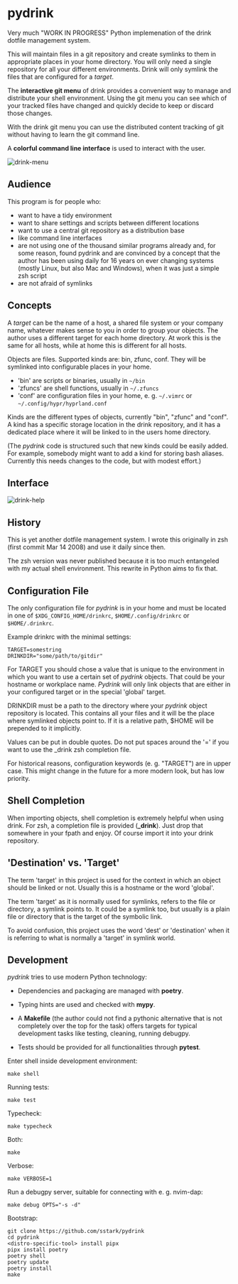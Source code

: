 pydrink
=======

Very much "WORK IN PROGRESS" Python implemenation of the drink dotfile
management system.

This will maintain files in a git repository and create symlinks to them in
appropriate places in your home directory. You will only need a single
repository for all your different environments. Drink will only symlink the
files that are configured for a _target_.

The **interactive git menu** of drink provides a convenient way to manage and
distribute your shell environment. Using the git menu you can see which of your
tracked files have changed and quickly decide to keep or discard those changes.

With the drink git menu you can use the distributed content tracking of git
without having to learn the git command line.

A **colorful command line interface** is used to interact with the user.

![drink-menu](https://github.com/sstark/pydrink/assets/837918/b87a6b52-88a4-4df3-b4a9-1c6604705425)


Audience
--------

This program is for people who:

  - want to have a tidy environment
  - want to share settings and scripts between different locations
  - want to use a central git repository as a distribution base
  - like command line interfaces
  - are not using one of the thousand similar programs already and, for some
    reason, found pydrink and are convinced by a concept that the author has
    been using daily for 16 years on ever changing systems (mostly Linux, but
    also Mac and Windows), when it was just a simple zsh script
  - are not afraid of symlinks


Concepts
--------

A _target_ can be the name of a host, a shared file system or your company
name, whatever makes sense to you in order to group your objects. The author
uses a different target for each home directory. At work this is the same for
all hosts, while at home this is different for all hosts.

Objects are files. Supported kinds are: bin, zfunc, conf. They will be
symlinked into configurable places in your home.

  - 'bin' are scripts or binaries, usually in `~/bin`
  - 'zfuncs' are shell functions, usually in `~/.zfuncs`
  - 'conf' are configuration files in your home, e. g. `~/.vimrc` or
    `~/.config/hypr/hyprland.conf`

Kinds are the different types of objects, currently "bin", "zfunc" and "conf".
A kind has a specific storage location in the drink repository, and it has a
dedicated place where it will be linked to in the users home directory.

(The _pydrink_ code is structured such that new kinds could be easily added. For
example, somebody might want to add a kind for storing bash aliases. Currently
this needs changes to the code, but with modest effort.)

Interface
---------

![drink-help](https://github.com/sstark/pydrink/assets/837918/11d8f0fa-4892-4113-b012-3bfb75cca3be)


History
-------

This is yet another dotfile management system. I wrote this originally in zsh
(first commit Mar 14 2008) and use it daily since then.

The zsh version was never published because it is too much entangeled with my
actual shell environment. This rewrite in Python aims to fix that.


Configuration File
------------------

The only configuration file for _pydrink_ is in your home and must be located in
one of `$XDG_CONFIG_HOME/drinkrc`, `$HOME/.config/drinkrc` or `$HOME/.drinkrc`.

Example drinkrc with the minimal settings:

    TARGET=somestring
    DRINKDIR="some/path/to/gitdir"

For TARGET you should chose a value that is unique to the environment in which
you want to use a certain set of _pydrink_ objects. That could be your hostname
or workplace name. _Pydrink_ will only link objects that are either in your
configured target or in the special 'global' target.

DRINKDIR must be a path to the directory where your _pydrink_ object repository
is located. This contains all your files and it will be the place where
symlinked objects point to. If it is a relative path, $HOME will be prepended
to it implicitly.

Values can be put in double quotes. Do not put spaces around the '=' if you
want to use the _drink zsh completion file.

For historical reasons, configuration keywords (e. g. "TARGET") are in upper
case. This might change in the future for a more modern look, but has low
priority.


Shell Completion
----------------

When importing objects, shell completion is extremely helpful when using drink.
For zsh, a completion file is provided (**_drink**). Just drop that somewhere in
your fpath and enjoy. Of course import it into your drink repository.


'Destination' vs. 'Target'
--------------------------

The term 'target' in this project is used for the context in which an object
should be linked or not. Usually this is a hostname or the word 'global'.

The term 'target' as it is normally used for symlinks, refers to the file or
directory, a symlink points to. It could be a symlink too, but usually is a
plain file or directory that is the target of the symbolic link.

To avoid confusion, this project uses the word 'dest' or 'destination' when it
is referring to what is normally a 'target' in symlink world.


Development
-----------

_pydrink_ tries to use modern Python technology:

  - Dependencies and packaging are managed with **poetry**.

  - Typing hints are used and checked with **mypy**.

  - A **Makefile** (the author could not find a pythonic alternative that is not
    completely over the top for the task) offers targets for typical
    development tasks like testing, cleaning, running debugpy.

  - Tests should be provided for all functionalities through **pytest**.

Enter shell inside development environment:

    make shell

Running tests:

    make test

Typecheck:

    make typecheck

Both:

    make

Verbose:

    make VERBOSE=1

Run a debugpy server, suitable for connecting with e. g. nvim-dap:

    make debug OPTS="-s -d"

Bootstrap:

    git clone https://github.com/sstark/pydrink
    cd pydrink
    <distro-specific-tool> install pipx
    pipx install poetry
    poetry shell
    poetry update
    poetry install
    make
